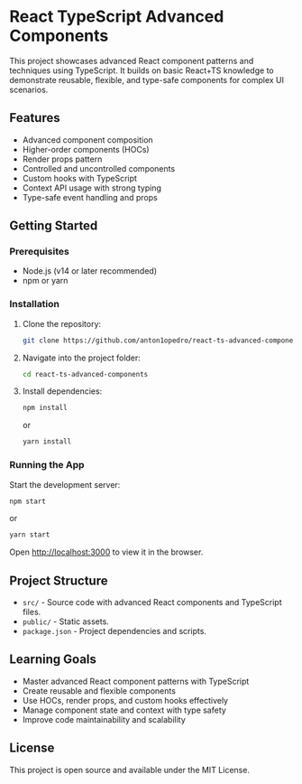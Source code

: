 # React TypeScript Advanced Components

This project showcases advanced React component patterns and techniques using TypeScript. It builds on basic React+TS knowledge to demonstrate reusable, flexible, and type-safe components for complex UI scenarios.

## Features

- Advanced component composition
- Higher-order components (HOCs)
- Render props pattern
- Controlled and uncontrolled components
- Custom hooks with TypeScript
- Context API usage with strong typing
- Type-safe event handling and props

## Getting Started

### Prerequisites

- Node.js (v14 or later recommended)
- npm or yarn

### Installation

1. Clone the repository:
   ```bash
   git clone https://github.com/anton1opedro/react-ts-advanced-components.git

2. Navigate into the project folder:

   ```bash
   cd react-ts-advanced-components
   ```
3. Install dependencies:

   ```bash
   npm install
   ```

   or

   ```bash
   yarn install
   ```

### Running the App

Start the development server:

```bash
npm start
```

or

```bash
yarn start
```

Open [http://localhost:3000](http://localhost:3000) to view it in the browser.

## Project Structure

* `src/` - Source code with advanced React components and TypeScript files.
* `public/` - Static assets.
* `package.json` - Project dependencies and scripts.

## Learning Goals

* Master advanced React component patterns with TypeScript
* Create reusable and flexible components
* Use HOCs, render props, and custom hooks effectively
* Manage component state and context with type safety
* Improve code maintainability and scalability

## License

This project is open source and available under the MIT License.
